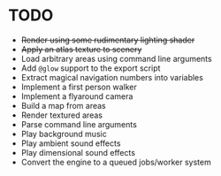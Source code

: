 TODO
====

  - ~~Render using some rudimentary lighting shader~~
  - ~~Apply an atlas texture to scenery~~
  - Load arbitrary areas using command line arguments
  - Add `@glow` support to the export script
  - Extract magical navigation numbers into variables
  - Implement a first person walker
  - Implement a flyaround camera
  - Build a map from areas
  - Render textured areas
  - Parse command line arguments
  - Play background music
  - Play ambient sound effects
  - Play dimensional sound effects
  - Convert the engine to a queued jobs/worker system
